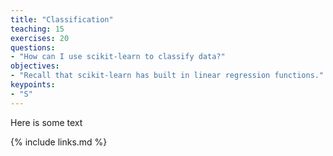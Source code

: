 ```yaml
---
title: "Classification"
teaching: 15
exercises: 20
questions:
- "How can I use scikit-learn to classify data?"
objectives:
- "Recall that scikit-learn has built in linear regression functions."
keypoints:
- "S"
---
```


Here is some text

{% include links.md %}
